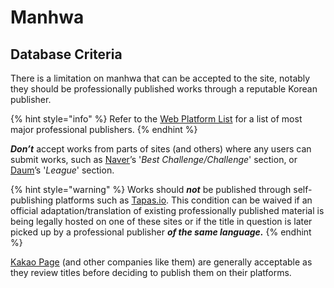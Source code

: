 # Manhwa

## Database Criteria

There is a limitation on manhwa that can be accepted to the site, notably they should be professionally published works through a reputable Korean publisher.

{% hint style="info" %}
Refer to the [Web Platform List](web-platform-list-not-exhaustive.md) for a list of most major professional publishers.
{% endhint %}

_**Don’t**_ accept works from parts of sites \(and others\) where any users can submit works, such as [Naver](https://comic.naver.com/)’s '_Best Challenge/Challenge_' section, or [Daum](http://webtoon.daum.net/)’s '_League_' section.

{% hint style="warning" %}
Works should _**not**_ be published through self-publishing platforms such as [Tapas.io](http://Tapas.io). This condition can be waived if an official adaptation/translation of existing professionally published material is being legally hosted on one of these sites or if the title in question is later picked up by a professional publisher _**of the same language.**_
{% endhint %}

[Kakao Page](https://page.kakao.com/main) \(and other companies like them\) are generally acceptable as they review titles before deciding to publish them on their platforms.


